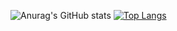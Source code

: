 ![Anurag's GitHub stats](https://github-readme-stats.vercel.app/api?username=cbasguti&show_icons=true)
[![Top Langs](https://github-readme-stats.vercel.app/api/top-langs/?username=cbasguti&layout=compact)](https://github.com/cbasguti/github-readme-stats)

